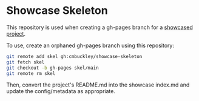 # Showcase Skeleton

This repository is used when creating a gh-pages branch for a [showcased project](https://cmbuckley.co.uk/projects/).

To use, create an orphaned gh-pages branch using this repository:

```bash
git remote add skel gh:cmbuckley/showcase-skeleton
git fetch skel
git checkout -b gh-pages skel/main
git remote rm skel
```

Then, convert the project's README.md into the showcase index.md and update the config/metadata as appropriate.
